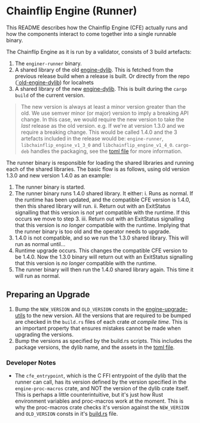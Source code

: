 # Chainflip Engine (Runner)

This README describes how the Chainflip Engine (CFE) actually runs and how the components interact to come together into a single runnable binary.

The Chainflip Engine as it is run by a validator, consists of 3 build artefacts:

1. The `enginer-runner` binary.
2. A shared library of the old [engine-dylib](./../engine-dylib/). This is fetched from the previous release build when a release is built. Or directly from the repo ([`old-engine-dylib](./../old-engine-dylib/)) for localnets
3. A shared library of the new [engine-dylib](./../engine-dylib/). This is built during the `cargo build` of the current version.

> The new version is always at least a minor version greater than the old. We use semver minor (or major) version to imply a breaking API change. In this case, we would require the new version to take the *last* release as the old version.
e.g. If we're at version 1.3.0 and we require a breaking change. This would be called 1.4.0 and the 3 artefacts included in the release would be: `engine-runner`, `libchainflip_engine_v1_3_0` and `libchainflip_engine_v1_4_0`.
`cargo-deb` handles the packaging, see the [toml file](./Cargo.toml) for more information.

The runner binary is responsible for loading the shared libraries and running each of the shared libraries. The basic flow is as follows, using old version 1.3.0 and new version 1.4.0 as an example:

1. The runner binary is started.
2. The runner binary runs 1.4.0 shared library. It either:
    i. Runs as normal. If the runtime has been updated, and the compatible CFE version is 1.4.0, then this shared library will run.
    ii. Return out with an ExitStatus signalling that this version is *not yet* compatible with the runtime. If this occurs we move to step 3.
    iii. Return out with an ExitStatus signalling that this version is *no longer* compatible with the runtime. Implying that the runner binary
    is too old and the operator needs to upgrade.
3. 1.4.0 is not compatible, and so we run the 1.3.0 shared library. This will run as normal until...
4. Runtime upgrade occurs. This changes the compatible CFE version to be 1.4.0. Now the 1.3.0 binary will return out with an ExitStatus signalling that this version is *no longer* compatible with the runtime.
5. The runner binary will then run the 1.4.0 shared library again. This time it will run as normal.

## Preparing an Upgrade

1. Bump the `NEW_VERSION` and `OLD_VERSION` consts in the [engine-upgrade-utils](./../engine-upgrade-utils/src/lib.rs) to the new version.
All the versions that are required to be bumped are checked in the `build.rs` files of each crate *at compile time*. This is an important property that ensures mistakes cannot be made when upgrading the versions.
2. Bump the versions as specified by the build.rs scripts. This includes the package versions, the dylib name, and the assets in the [toml file](./Cargo.toml).

### Developer Notes

- The `cfe_entrypoint`, which is the C FFI entrypoint of the dylib that the runner can call, has its version defined by the version specified in the `engine-proc-macros` crate, and NOT the version of the dylib crate itself. This is perhaps a little counterintuitive, but it's just how Rust environment variables and proc-macros work at the moment. This is why the proc-macros crate checks it's version against the `NEW_VERSION` and `OLD_VERSION` consts in it's [build.rs](./../engine-proc-macros/build.rs) file.
